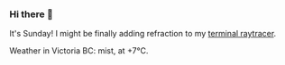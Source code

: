 ### Hi there :wave:

It's Sunday! I might be finally adding refraction to my [terminal raytracer](https://github.com/bewuethr/bash-raytracer).

Weather in Victoria BC: mist, at +7°C.
